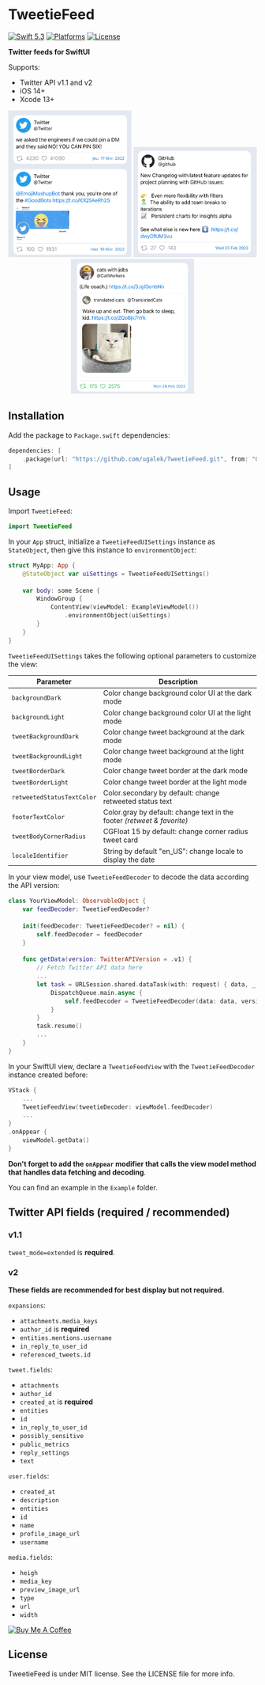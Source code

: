 # TweetieFeed

[![Swift 5.3](https://img.shields.io/badge/swift-5.3-green.svg?longCache=true&style=flat-square)](https://developer.apple.com/swift)
[![Platforms](https://img.shields.io/badge/platform-iOS-blue.svg?longCache=true&style=flat-square)](https://www.apple.com)
[![License](https://img.shields.io/badge/license-MIT-blue.svg?longCache=true&style=flat-square)](https://en.wikipedia.org/wiki/MIT_License)

**Twitter feeds for SwiftUI**

Supports:

* Twitter API v1.1 and v2
* iOS 14+
* Xcode 13+

<p align="center">
<img src="Screenshots/tweetTwitter.jpg" width="250"/>
<img src="Screenshots/tweetGitHub.jpg" width="250"/>
<img src="Screenshots/quoted.jpg" width="250"/>
</p>

## Installation

Add the package to `Package.swift` dependencies:

```swift
dependencies: [
    .package(url: "https://github.com/ugalek/TweetieFeed.git", from: "0.1.0")
]
```

## Usage

Import `TweetieFeed`:

```swift
import TweetieFeed
```

In your `App` struct, initialize a `TweetieFeedUISettings` instance as `StateObject`, then give this instance to `environmentObject`:

```swift
struct MyApp: App {
    @StateObject var uiSettings = TweetieFeedUISettings()
    
    var body: some Scene {
        WindowGroup {
            ContentView(viewModel: ExampleViewModel())
                .environmentObject(uiSettings)
        }
    }
}

```

`TweetieFeedUISettings` takes the following optional parameters to customize the view:

Parameter                  | Description
---------------------------|------------------------------------------------------------------------
`backgroundDark`           | Color change background color UI at the dark mode
`backgroundLight`          | Color change background color UI at the light mode
`tweetBackgroundDark`      | Color change tweet background at the dark mode
`tweetBackgroundLight`     | Color change tweet background at the light mode
`tweetBorderDark`          | Color change tweet border at the dark mode
`tweetBorderLight`         | Color change tweet border at the light mode
`retweetedStatusTextColor` | Color.secondary by default: change retweeted status text
`footerTextColor`          | Color.gray by default: change text in the footer *(retweet & favorite)*
`tweetBodyCornerRadius`    | CGFloat 15 by default: change corner radius tweet card
`localeIdentifier`         | String by default "en_US": change locale to display the date


In your view model, use `TweetieFeedDecoder` to decode the data according the API version:

```swift
class YourViewModel: ObservableObject {
    var feedDecoder: TweetieFeedDecoder?
    
    init(feedDecoder: TweetieFeedDecoder? = nil) {
        self.feedDecoder = feedDecoder
    }
    
    func getData(version: TwitterAPIVersion = .v1) {
        // Fetch Twitter API data here
        ...
        let task = URLSession.shared.dataTask(with: request) { data, _, _ in
            DispatchQueue.main.async {
                self.feedDecoder = TweetieFeedDecoder(data: data, version: version)
            }
        }
        task.resume()
        ...
    }
}
```

In your SwiftUI view, declare a `TweetieFeedView` with the `TweetieFeedDecoder` instance created before:

```swift
VStack {
    ...
    TweetieFeedView(tweetieDecoder: viewModel.feedDecoder)
    ...
}
.onAppear {
    viewModel.getData()
}
```

**Don't forget to add the `onAppear` modifier that calls the view model method that handles data fetching and decoding**.

You can find an example in the `Example` folder.

## Twitter API fields (required / recommended)

### v1.1

`tweet_mode=extended` is **required**.

### v2

**These fields are recommended for best display but not required.**

`expansions`:

* `attachments.media_keys`
* `author_id` is **required**
* `entities.mentions.username`
* `in_reply_to_user_id`
* `referenced_tweets.id `

`tweet.fields`:

* `attachments`
* `author_id`
* `created_at` is **required**
* `entities`
* `id`
* `in_reply_to_user_id`
* `possibly_sensitive`
* `public_metrics`
* `reply_settings`
* `text`

`user.fields`:

* `created_at`
* `description`
* `entities`
* `id`
* `name`
* `profile_image_url`
* `username`

`media.fields`:

* `heigh`
* `media_key`
* `preview_image_url`
* `type`
* `url`
* `width`


<a href="https://www.buymeacoffee.com/ugalek" target="_blank"><img src="https://cdn.buymeacoffee.com/buttons/v2/default-blue.png" alt="Buy Me A Coffee" style="height: 60px !important;width: 217px !important;" ></a>

## License

TweetieFeed is under MIT license. See the LICENSE file for more info.
